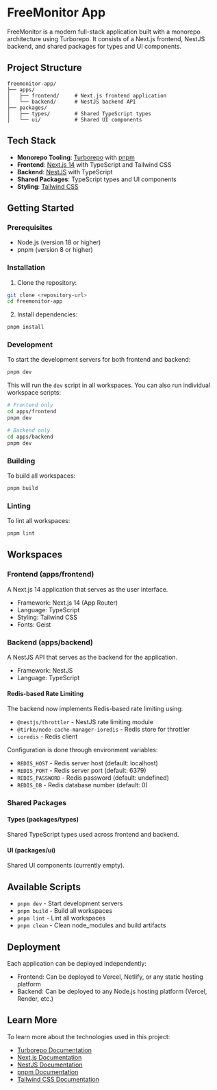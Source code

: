 # FreeMonitor App

FreeMonitor is a modern full-stack application built with a monorepo architecture using Turborepo. It consists of a Next.js frontend, NestJS backend, and shared packages for types and UI components.

## Project Structure

```
freemonitor-app/
├── apps/
│   ├── frontend/     # Next.js frontend application
│   └── backend/      # NestJS backend API
├── packages/
│   ├── types/        # Shared TypeScript types
│   └── ui/           # Shared UI components
```

## Tech Stack

- **Monorepo Tooling**: [Turborepo](https://turbo.build/repo) with [pnpm](https://pnpm.io/)
- **Frontend**: [Next.js 14](https://nextjs.org/) with TypeScript and Tailwind CSS
- **Backend**: [NestJS](https://nestjs.com/) with TypeScript
- **Shared Packages**: TypeScript types and UI components
- **Styling**: [Tailwind CSS](https://tailwindcss.com/)

## Getting Started

### Prerequisites

- Node.js (version 18 or higher)
- pnpm (version 8 or higher)

### Installation

1. Clone the repository:
```bash
git clone <repository-url>
cd freemonitor-app
```

2. Install dependencies:
```bash
pnpm install
```

### Development

To start the development servers for both frontend and backend:

```bash
pnpm dev
```

This will run the `dev` script in all workspaces. You can also run individual workspace scripts:

```bash
# Frontend only
cd apps/frontend
pnpm dev

# Backend only
cd apps/backend
pnpm dev
```

### Building

To build all workspaces:

```bash
pnpm build
```

### Linting

To lint all workspaces:

```bash
pnpm lint
```

## Workspaces

### Frontend (apps/frontend)

A Next.js 14 application that serves as the user interface.

- Framework: Next.js 14 (App Router)
- Language: TypeScript
- Styling: Tailwind CSS
- Fonts: Geist

### Backend (apps/backend)

A NestJS API that serves as the backend for the application.

- Framework: NestJS
- Language: TypeScript

#### Redis-based Rate Limiting

The backend now implements Redis-based rate limiting using:
- `@nestjs/throttler` - NestJS rate limiting module
- `@tirke/node-cache-manager-ioredis` - Redis store for throttler
- `ioredis` - Redis client

Configuration is done through environment variables:
- `REDIS_HOST` - Redis server host (default: localhost)
- `REDIS_PORT` - Redis server port (default: 6379)
- `REDIS_PASSWORD` - Redis password (default: undefined)
- `REDIS_DB` - Redis database number (default: 0)

### Shared Packages

#### Types (packages/types)

Shared TypeScript types used across frontend and backend.

#### UI (packages/ui)

Shared UI components (currently empty).

## Available Scripts

- `pnpm dev` - Start development servers
- `pnpm build` - Build all workspaces
- `pnpm lint` - Lint all workspaces
- `pnpm clean` - Clean node_modules and build artifacts

## Deployment

Each application can be deployed independently:

- Frontend: Can be deployed to Vercel, Netlify, or any static hosting platform
- Backend: Can be deployed to any Node.js hosting platform (Vercel, Render, etc.)

## Learn More

To learn more about the technologies used in this project:

- [Turborepo Documentation](https://turbo.build/repo/docs)
- [Next.js Documentation](https://nextjs.org/docs)
- [NestJS Documentation](https://docs.nestjs.com/)
- [pnpm Documentation](https://pnpm.io/motivation)
- [Tailwind CSS Documentation](https://tailwindcss.com/docs)